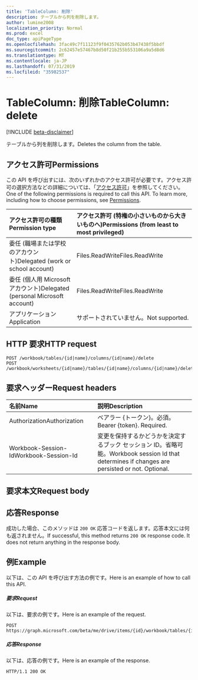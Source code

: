 ```yaml
---
title: 'TableColumn: 削除'
description: テーブルから列を削除します。
author: lumine2008
localization_priority: Normal
ms.prod: excel
doc_type: apiPageType
ms.openlocfilehash: 3fac49c7f11123f9f0435762b053b47438f5bbdf
ms.sourcegitcommit: 2c62457e57467b8d50f21b255b553106a9a5d8d6
ms.translationtype: MT
ms.contentlocale: ja-JP
ms.lasthandoff: 07/31/2019
ms.locfileid: "35982537"
---
```

# <a name="tablecolumn-delete"></a><span data-ttu-id="9272a-103">TableColumn: 削除</span><span class="sxs-lookup"><span data-stu-id="9272a-103">TableColumn: delete</span></span>

[!INCLUDE [beta-disclaimer](../../includes/beta-disclaimer.md)]

<span data-ttu-id="9272a-104">テーブルから列を削除します。</span><span class="sxs-lookup"><span data-stu-id="9272a-104">Deletes the column from the table.</span></span>
## <a name="permissions"></a><span data-ttu-id="9272a-105">アクセス許可</span><span class="sxs-lookup"><span data-stu-id="9272a-105">Permissions</span></span>
<span data-ttu-id="9272a-p101">この API を呼び出すには、次のいずれかのアクセス許可が必要です。アクセス許可の選択方法などの詳細については、「[アクセス許可](/graph/permissions-reference)」を参照してください。</span><span class="sxs-lookup"><span data-stu-id="9272a-p101">One of the following permissions is required to call this API. To learn more, including how to choose permissions, see [Permissions](/graph/permissions-reference).</span></span>

|<span data-ttu-id="9272a-108">アクセス許可の種類</span><span class="sxs-lookup"><span data-stu-id="9272a-108">Permission type</span></span>      | <span data-ttu-id="9272a-109">アクセス許可 (特権の小さいものから大きいものへ)</span><span class="sxs-lookup"><span data-stu-id="9272a-109">Permissions (from least to most privileged)</span></span>              |
|:--------------------|:---------------------------------------------------------|
|<span data-ttu-id="9272a-110">委任 (職場または学校のアカウント)</span><span class="sxs-lookup"><span data-stu-id="9272a-110">Delegated (work or school account)</span></span> | <span data-ttu-id="9272a-111">Files.ReadWrite</span><span class="sxs-lookup"><span data-stu-id="9272a-111">Files.ReadWrite</span></span>    |
|<span data-ttu-id="9272a-112">委任 (個人用 Microsoft アカウント)</span><span class="sxs-lookup"><span data-stu-id="9272a-112">Delegated (personal Microsoft account)</span></span> | <span data-ttu-id="9272a-113">Files.ReadWrite</span><span class="sxs-lookup"><span data-stu-id="9272a-113">Files.ReadWrite</span></span>    |
|<span data-ttu-id="9272a-114">アプリケーション</span><span class="sxs-lookup"><span data-stu-id="9272a-114">Application</span></span> | <span data-ttu-id="9272a-115">サポートされていません。</span><span class="sxs-lookup"><span data-stu-id="9272a-115">Not supported.</span></span> |

## <a name="http-request"></a><span data-ttu-id="9272a-116">HTTP 要求</span><span class="sxs-lookup"><span data-stu-id="9272a-116">HTTP request</span></span>
<!-- { "blockType": "ignored" } -->
```http
POST /workbook/tables/{id|name}/columns/{id|name}/delete
POST /workbook/worksheets/{id|name}/tables/{id|name}/columns/{id|name}/delete

```
## <a name="request-headers"></a><span data-ttu-id="9272a-117">要求ヘッダー</span><span class="sxs-lookup"><span data-stu-id="9272a-117">Request headers</span></span>
| <span data-ttu-id="9272a-118">名前</span><span class="sxs-lookup"><span data-stu-id="9272a-118">Name</span></span>       | <span data-ttu-id="9272a-119">説明</span><span class="sxs-lookup"><span data-stu-id="9272a-119">Description</span></span>|
|:---------------|:----------|
| <span data-ttu-id="9272a-120">Authorization</span><span class="sxs-lookup"><span data-stu-id="9272a-120">Authorization</span></span>  | <span data-ttu-id="9272a-p102">ベアラー {トークン}。必須。</span><span class="sxs-lookup"><span data-stu-id="9272a-p102">Bearer {token}. Required.</span></span> |
| <span data-ttu-id="9272a-123">Workbook-Session-Id</span><span class="sxs-lookup"><span data-stu-id="9272a-123">Workbook-Session-Id</span></span>  | <span data-ttu-id="9272a-p103">変更を保持するかどうかを決定するブック セッション ID。省略可能。</span><span class="sxs-lookup"><span data-stu-id="9272a-p103">Workbook session Id that determines if changes are persisted or not. Optional.</span></span>|

## <a name="request-body"></a><span data-ttu-id="9272a-126">要求本文</span><span class="sxs-lookup"><span data-stu-id="9272a-126">Request body</span></span>

## <a name="response"></a><span data-ttu-id="9272a-127">応答</span><span class="sxs-lookup"><span data-stu-id="9272a-127">Response</span></span>

<span data-ttu-id="9272a-p104">成功した場合、このメソッドは `200 OK` 応答コードを返します。応答本文には何も返されません。</span><span class="sxs-lookup"><span data-stu-id="9272a-p104">If successful, this method returns `200 OK` response code. It does not return anything in the response body.</span></span>

## <a name="example"></a><span data-ttu-id="9272a-130">例</span><span class="sxs-lookup"><span data-stu-id="9272a-130">Example</span></span>
<span data-ttu-id="9272a-131">以下は、この API を呼び出す方法の例です。</span><span class="sxs-lookup"><span data-stu-id="9272a-131">Here is an example of how to call this API.</span></span>
##### <a name="request"></a><span data-ttu-id="9272a-132">要求</span><span class="sxs-lookup"><span data-stu-id="9272a-132">Request</span></span>
<span data-ttu-id="9272a-133">以下は、要求の例です。</span><span class="sxs-lookup"><span data-stu-id="9272a-133">Here is an example of the request.</span></span>
<!-- {
  "blockType": "request",
  "name": "tablecolumn_delete"
}-->
```http
POST https://graph.microsoft.com/beta/me/drive/items/{id}/workbook/tables/{id|name}/columns/{id|name}/delete
```

##### <a name="response"></a><span data-ttu-id="9272a-134">応答</span><span class="sxs-lookup"><span data-stu-id="9272a-134">Response</span></span>
<span data-ttu-id="9272a-135">以下は、応答の例です。</span><span class="sxs-lookup"><span data-stu-id="9272a-135">Here is an example of the response.</span></span> 
<!-- {
  "blockType": "response",
  "truncated": true,
  "@odata.type": "microsoft.graph.none"
} -->
```http
HTTP/1.1 200 OK
```

<!-- uuid: 8fcb5dbc-d5aa-4681-8e31-b001d5168d79
2015-10-25 14:57:30 UTC -->
<!--
{
  "type": "#page.annotation",
  "description": "TableColumn: delete",
  "keywords": "",
  "section": "documentation",
  "tocPath": "",
  "suppressions": []
}
-->
